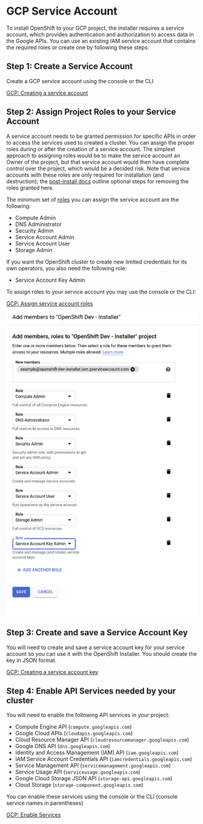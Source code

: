 # GCP Service Account
To install OpenShift to your GCP project, the installer requires a service account, which provides authentication and authorization to access data in the Google APIs. You can use an existing IAM service account that contains the required roles or create one by following these steps:


## Step 1: Create a Service Account

Create a GCP service account using the console or the CLI

[GCP: Creating a service account][sa-create]

## Step 2: Assign Project Roles to your Service Account

A service account needs to be granted permission for specific APIs in order to access the services used to created a cluster. You can assign the proper roles during or after the creation of a service account. The simplest approach to assigning roles would be to make the service account an Owner of the project, but that service account would then have complete control over the project, which would be a decided risk. Note that service accounts with these roles are only required for installation (and destruction); the [post-install docs](postinstall.md) outline optional steps for removing the roles granted here.

The minimum set of [roles][gcp-roles] you can assign the service account are the following:
- Compute Admin
- DNS Administrator
- Security Admin
- Service Account Admin
- Service Account User
- Storage Admin

If you want the OpenShift cluster to create new limited credentials for its own operators, you also need the following
role:
- Service Account Key Admin

To assign roles to your service account you may use the console or the CLI:

[GCP: Assign service account roles][sa-assign]

![Add roles to a GCP service account](images/gcp-roles.png)

## Step 3: Create and save a Service Account Key

You will need to create and save a service account key for your service account so you can use it with the OpenShift Installer. You should create the key in JSON format.

[GCP: Creating a service account key][sa-key]


## Step 4: Enable API Services needed by your cluster

You will need to enable the following API services in your project:

- Compute Engine API (`compute.googleapis.com`)
- Google Cloud APIs (`cloudapis.googleapis.com`)
- Cloud Resource Manager API (`cloudresourcemanager.googleapis.com`)
- Google DNS API (`dns.googleapis.com`)
- Identity and Access Management (IAM) API (`iam.googleapis.com`)
- IAM Service Account Credentials API (`iamcredentials.googleapis.com`)
- Service Management API (`servicemanagement.googleapis.com`)
- Service Usage API (`serviceusage.googleapis.com`)
- Google Cloud Storage JSON API (`storage-api.googleapis.com`)
- Cloud Storage (`storage-component.googleapis.com`)

You can enable these services using the console or the CLI (console service names in parentheses)

[GCP: Enable Services][enable-svc]


[sa-create]: https://cloud.google.com/iam/docs/creating-managing-service-accounts#creating_a_service_account
[gcp-roles]: https://cloud.google.com/iam/docs/understanding-roles#predefined_roles
[sa-assign]: https://cloud.google.com/iam/docs/granting-roles-to-service-accounts#granting_access_to_a_service_account_for_a_resource
[sa-key]: https://cloud.google.com/iam/docs/creating-managing-service-account-keys#creating_service_account_keys
[enable-svc]: https://cloud.google.com/service-usage/docs/enable-disable#enabling
